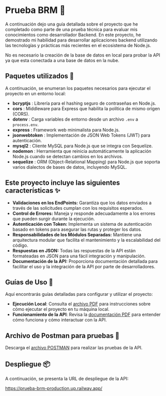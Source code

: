# Prueba BRM 🧩

 A continuación dejo una guía detallada sobre el proyecto que he completado como parte de una prueba técnica para evaluar mis conocimientos como desarrollador Backend. En este proyecto, he demostrado mi habilidad para desarrollar aplicaciones backend utilizando las tecnologías y prácticas más recientes en el ecosistema de Node.js.
 

No es necesario la creación de la base de datos en local para probar la API ya que esta conectada a una base de datos en la nube.

 
## Paquetes utilizados 🔧
A continuación, se enumeran los paquetes necesarios para ejecutar el proyecto en un entorno local:

- **bcryptjs** : Librería para el hashing seguro de contraseñas en Node.js.
- **cors** : Middleware para Express que habilita la política de mismo origen (CORS).
- **dotenv** : Carga variables de entorno desde un archivo `.env` a `process.env`.
- **express** : Framework web minimalista para Node.js.
- **jsonwebtoken** : Implementación de JSON Web Tokens (JWT) para autenticación.
- **mysql2** : Cliente MySQL para Node.js que se integra con Sequelize.
- **nodemon** : Herramienta que reinicia automáticamente la aplicación Node.js cuando se detectan cambios en los archivos.
- **sequelize** : ORM (Object-Relational Mapping) para Node.js que soporta varios dialectos de bases de datos, incluyendo MySQL.

 
 
## Este proyecto incluye las siguientes características ✨

- **Validaciones en los EndPoints:** Garantiza que los datos enviados a través de las solicitudes cumplan con los requisitos esperados.
- **Control de Errores:** Maneja y responde adecuadamente a los errores que pueden surgir durante la ejecución.
- **Autenticación con Token:** Implementa un sistema de autenticación basado en tokens para asegurar las rutas y proteger los datos.
- **Responsabilidades de los Módulos Separadas:** Mantiene una arquitectura modular que facilita el mantenimiento y la escalabilidad del código.
- **Respuestas en JSON:** Todas las respuestas de la API están formateadas en JSON para una fácil integración y manipulación.
- **Documentación de la API:** Proporciona documentación detallada para facilitar el uso y la integración de la API por parte de desarrolladores.



## Guías de Uso 🛞

Aquí encontrarás guías detalladas para configurar y utilizar el proyecto:

- **Ejecución Local**: Consulta el [archivo PDF](https://drive.google.com/file/d/1OELtFZY2wFC048v7deo6dSJ7yXwFbs-A/view?usp=sharing) para instrucciones sobre cómo ejecutar el proyecto en tu máquina local.
- **Funcionamiento de la API**: Revisa la [documentación PDF](https://drive.google.com/file/d/1-UkTmCTxR7jTGE8aWWfU9JjD9zqmsWls/view?usp=sharing) para entender cómo funciona y cómo interactuar con la API.



## Archivo de Postman para pruebas 🎨

Descarga el [archivo POSTMAN](https://drive.google.com/file/d/10vGlpRHC-zqMOIWfltCDxCVnatObDtuM/view?usp=sharing) para realizar las pruebas de la API.


## Despliegue 📦 
A continuación, se presenta la URL de despliegue de la API:

https://prueba-brm-production.up.railway.app/